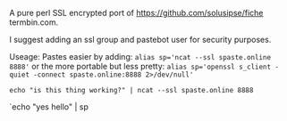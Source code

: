 A pure perl SSL encrypted port of https://github.com/solusipse/fiche termbin.com.

I suggest adding an ssl group and pastebot user for security purposes.

Useage:
Pastes easier by adding: `alias sp='ncat --ssl spaste.online 8888'`
or the more portable but less pretty: `alias sp='openssl s_client -quiet -connect spaste.online:8888 2>/dev/null'`

`echo "is this thing working?" | ncat --ssl spaste.online 8888`

`echo "yes hello" | sp
